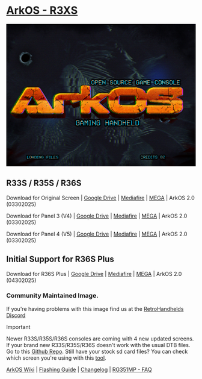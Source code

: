 # [ArkOS - R3XS](https://aeolusux.github.io/ArkOS-R3XS/)
![](https://raw.githubusercontent.com/AeolusUX/ArkOS-R3XS/main/logo.bmp)

## R33S / R35S / R36S

Download for Original Screen  | [Google Drive](https://drive.google.com/file/d/108vEPPHMQBRh78ZFSnUqDU_PnLAcAvOg/view?usp=drive_link) | [Mediafire](https://www.mediafire.com/file/da4193t5vsjfsbr/ArkOS_R35S-R36S_v2.0_03302025.img.xz/file) | [MEGA](https://mega.nz/file/uSwhzToC#-k2TNq8dkEh6_26EZEJZptwU9M2RnEMyyrDQByjvrp0) |  ArkOS 2.0 (03302025)

Download for Panel 3 (V4)  | [Google Drive](https://drive.google.com/file/d/1n4bVIa6_bYS5b0Ld2RX9YJstMFFX8tji/view?usp=sharing) | [Mediafire](https://www.mediafire.com/file/9e5dk0vwt554n1l/ArkOS_R35S-R36S_v2.0_03302025_P3.img.xz/file) | [MEGA](https://mega.nz/file/WKhE3JLa#uVuvD5vXlNBcH1NgNCpf5Ed69BP8CUORCa2mLjeotDI) |  ArkOS 2.0 (03302025)

Download for Panel 4 (V5) | [Google Drive](https://drive.google.com/file/d/1CjUuMz5T1yokvqOo1y-7T8TWegHk0PB4/view?usp=drive_link) | [Mediafire](https://www.mediafire.com/file/23cw6ij4bz474f3/ArkOS_R35S-R36S_v2.0_03302025_P4.img.xz/file) | [MEGA](https://mega.nz/file/CDQ0wRAb#6TMgncPeS5rEufTdF81P6dyz0KRjA7XTelvA66PjWgU) |  ArkOS 2.0 (03302025)

## Initial Support for R36S Plus
Download for R36S Plus | [Google Drive](https://drive.google.com/file/d/1Fc6A118Mv6_W-zMaG09GK6NCkxPkGCRI/view?usp=drive_link) | [Mediafire](https://www.mediafire.com/file/dnv82zdbd47jqls/ArkOS_R36SPLUS_v2.0_03302025.img.xz/file) | [MEGA](https://mega.nz/file/g04wjIjC#y4H2_VsRFG90j52NQnCfxuDGObCovyvAmd6ow0HFYrw) | ArkOS 2.0 (04302025)



### Community Maintained Image.
If you're having problems with this image find us at the [RetroHandhelds Discord](https://discord.gg/RetroHandhelds)

> [!IMPORTANT]  
Newer R33S/R35S/R36S consoles are coming with 4 new updated screens. 
If your brand new R33S/R35S/R36S doesn't work with the usual DTB files.
Go to this [Github Repo](https://github.com/AeolusUX/R36S-DTB). 
Still have your stock sd card files? You can check which screen you're using with this [tool](https://aeolusux.github.io/ArkOS-R3XS/tools/dtbIdentify.htm).

[ArkOS Wiki](https://github.com/christianhaitian/arkos/wiki) | [Flashing Guide](https://ko-fi.com/post/Installation-Guide-for-ArkOS-v2-0-01272024-J3J6TVPH1) | [Changelog](https://raw.githubusercontent.com/AeolusUX/ArkOS-R3XS-Updater/main/R3XS-Changelogs) | [RG351MP - FAQ](https://github.com/christianhaitian/arkos/wiki/Frequently-Asked-Questions---RG351MP)


